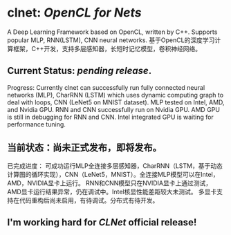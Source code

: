
# clnet: ***OpenCL for Nets***
A Deep Learning Framework based on OpenCL, written by C++. Supports popular MLP, RNN(LSTM), CNN neural networks. 
基于OpenCL的深度学习计算框架，C++开发，支持多层感知器，长短时记忆模型，卷积神经网络。

Current Status: ***pending release***.
-
Progress: Currently clnet can successfully run fully connected neural networks (MLP), CharRNN (LSTM) which uses dynamic computing graph to deal with loops, CNN (LeNet5 on MNIST dataset).
MLP tested on Intel, AMD, and Nvidia GPU. RNN and CNN successfully run on Nvidia GPU. AMD GPU is still in debugging for RNN and CNN. Intel integrated GPU is waiting for performance tuning.

当前状态：尚未正式发布，即将发布。
-
已完成进度：
可成功运行MLP全连接多层感知器，CharRNN（LSTM，基于动态计算图的循环实现），CNN（LeNet5，MNIST）。全连接MLP模型可以在Intel，AMD，NVIDIA显卡上运行。
RNN和CNN模型只在NVIDIA显卡上通过测试，AMD显卡运行结果异常，仍在调试中。Intel核显性能差距较大未测试。
多显卡支持在代码重构后尚未启用，有待调试。分布式有待开发。

I'm working hard for ***CLNet*** official release!
-
